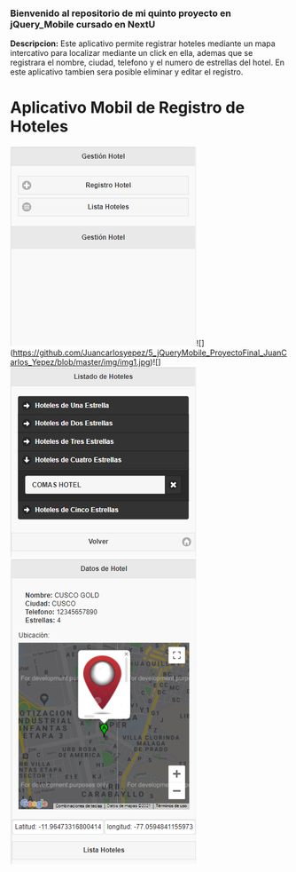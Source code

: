 ### Bienvenido al repositorio de mi quinto proyecto en jQuery_Mobile cursado en NextU

**Descripcion:**
Este aplicativo permite registrar hoteles mediante un mapa intercativo para localizar mediante un click en ella, ademas que se registrara el nombre, ciudad, telefono y el numero de estrellas del hotel.
En este aplicativo tambien sera posible eliminar y editar el registro.
# Aplicativo Mobil de Registro de Hoteles

![](https://github.com/Juancarlosyepez/5_jQueryMobile_ProyectoFinal_JuanCarlos_Yepez/blob/master/img/img0.jpg)![]
(https://github.com/Juancarlosyepez/5_jQueryMobile_ProyectoFinal_JuanCarlos_Yepez/blob/master/img/img1.jpg)![]
![](https://github.com/Juancarlosyepez/5_jQueryMobile_ProyectoFinal_JuanCarlos_Yepez/blob/master/img/img2.jpg)
![](https://github.com/Juancarlosyepez/5_jQueryMobile_ProyectoFinal_JuanCarlos_Yepez/blob/master/img/img3.jpg)
